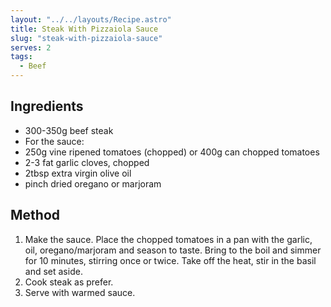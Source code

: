 ```yaml
---
layout: "../../layouts/Recipe.astro"
title: Steak With Pizzaiola Sauce
slug: "steak-with-pizzaiola-sauce"
serves: 2
tags:
  - Beef
---
```


## Ingredients

- 300-350g beef steak
- For the sauce:
- 250g vine ripened tomatoes (chopped) or 400g can chopped tomatoes
- 2-3 fat garlic cloves, chopped
- 2tbsp extra virgin olive oil
- pinch dried oregano or marjoram

## Method

1. Make the sauce. Place the chopped tomatoes in a pan with the garlic, oil, oregano/marjoram and season to taste. Bring to the boil and simmer for 10 minutes, stirring once or twice. Take off the heat, stir in the basil and set aside.
1. Cook steak as prefer.
1. Serve with  warmed sauce.